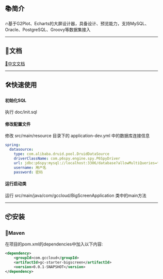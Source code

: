 

## 📚简介

🔥基于G2Plot、Echarts的大屏设计器，具备设计、预览能力，支持MySQL、Oracle、PostgreSQL、Groovy等数据集接入

-------------------------------------------------------------------------------

## 📝文档

[📘中文文档](https://www.yuque.com/chuinixiongkou/bigscreen/index)

-------------------------------------------------------------------------------

## 🛠️快速使用

#### 初始化SQL

执行 doc/init.sql

#### 修改配置文件

修改 src/main/resource 目录下的 application-dev.yml 中的数据库连接信息

```yaml
spring:
  datasource:
    type: com.alibaba.druid.pool.DruidDataSource
    driverClassName: com.p6spy.engine.spy.P6SpyDriver
    url: jdbc:p6spy:mysql://localhost:3306/database?allowMultiQueries=true&useUnicode=true&characterEncoding=UTF-8&useSSL=false
    username: 用户名
    password: 密码
```

#### 运行启动类

运行 src/main/java/com/gccloud/BigScreenApplication 类中的main方法

-------------------------------------------------------------------------------

## 📦安装

### 🍊Maven

在项目的pom.xml的dependencies中加入以下内容:

```xml
<dependency>
    <groupId>com.gccloud</groupId>
    <artifactId>gc-starter-bigscreen</artifactId>
    <version>0.0.1-SNAPSHOT</version>
</dependency>
```

